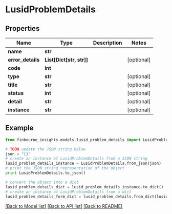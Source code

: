 # LusidProblemDetails


## Properties
Name | Type | Description | Notes
------------ | ------------- | ------------- | -------------
**name** | **str** |  | 
**error_details** | **List[Dict[str, str]]** |  | [optional] 
**code** | **int** |  | 
**type** | **str** |  | [optional] 
**title** | **str** |  | [optional] 
**status** | **int** |  | [optional] 
**detail** | **str** |  | [optional] 
**instance** | **str** |  | [optional] 

## Example

```python
from finbourne_insights.models.lusid_problem_details import LusidProblemDetails

# TODO update the JSON string below
json = "{}"
# create an instance of LusidProblemDetails from a JSON string
lusid_problem_details_instance = LusidProblemDetails.from_json(json)
# print the JSON string representation of the object
print LusidProblemDetails.to_json()

# convert the object into a dict
lusid_problem_details_dict = lusid_problem_details_instance.to_dict()
# create an instance of LusidProblemDetails from a dict
lusid_problem_details_form_dict = lusid_problem_details.from_dict(lusid_problem_details_dict)
```
[[Back to Model list]](../README.md#documentation-for-models) [[Back to API list]](../README.md#documentation-for-api-endpoints) [[Back to README]](../README.md)


